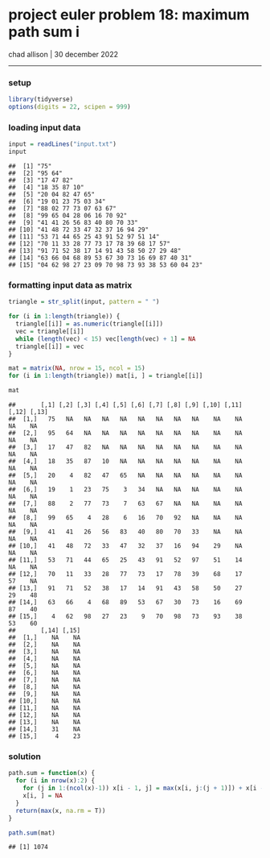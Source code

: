 project euler problem 18: maximum path sum i
================
chad allison \| 30 december 2022

------------------------------------------------------------------------

### setup

``` r
library(tidyverse)
options(digits = 22, scipen = 999)
```

### loading input data

``` r
input = readLines("input.txt")
input
```

    ##  [1] "75"                                          
    ##  [2] "95 64"                                       
    ##  [3] "17 47 82"                                    
    ##  [4] "18 35 87 10"                                 
    ##  [5] "20 04 82 47 65"                              
    ##  [6] "19 01 23 75 03 34"                           
    ##  [7] "88 02 77 73 07 63 67"                        
    ##  [8] "99 65 04 28 06 16 70 92"                     
    ##  [9] "41 41 26 56 83 40 80 70 33"                  
    ## [10] "41 48 72 33 47 32 37 16 94 29"               
    ## [11] "53 71 44 65 25 43 91 52 97 51 14"            
    ## [12] "70 11 33 28 77 73 17 78 39 68 17 57"         
    ## [13] "91 71 52 38 17 14 91 43 58 50 27 29 48"      
    ## [14] "63 66 04 68 89 53 67 30 73 16 69 87 40 31"   
    ## [15] "04 62 98 27 23 09 70 98 73 93 38 53 60 04 23"

### formatting input data as matrix

``` r
triangle = str_split(input, pattern = " ")

for (i in 1:length(triangle)) {
  triangle[[i]] = as.numeric(triangle[[i]])
  vec = triangle[[i]]
  while (length(vec) < 15) vec[length(vec) + 1] = NA
  triangle[[i]] = vec
}

mat = matrix(NA, nrow = 15, ncol = 15)
for (i in 1:length(triangle)) mat[i, ] = triangle[[i]]

mat
```

    ##       [,1] [,2] [,3] [,4] [,5] [,6] [,7] [,8] [,9] [,10] [,11] [,12] [,13]
    ##  [1,]   75   NA   NA   NA   NA   NA   NA   NA   NA    NA    NA    NA    NA
    ##  [2,]   95   64   NA   NA   NA   NA   NA   NA   NA    NA    NA    NA    NA
    ##  [3,]   17   47   82   NA   NA   NA   NA   NA   NA    NA    NA    NA    NA
    ##  [4,]   18   35   87   10   NA   NA   NA   NA   NA    NA    NA    NA    NA
    ##  [5,]   20    4   82   47   65   NA   NA   NA   NA    NA    NA    NA    NA
    ##  [6,]   19    1   23   75    3   34   NA   NA   NA    NA    NA    NA    NA
    ##  [7,]   88    2   77   73    7   63   67   NA   NA    NA    NA    NA    NA
    ##  [8,]   99   65    4   28    6   16   70   92   NA    NA    NA    NA    NA
    ##  [9,]   41   41   26   56   83   40   80   70   33    NA    NA    NA    NA
    ## [10,]   41   48   72   33   47   32   37   16   94    29    NA    NA    NA
    ## [11,]   53   71   44   65   25   43   91   52   97    51    14    NA    NA
    ## [12,]   70   11   33   28   77   73   17   78   39    68    17    57    NA
    ## [13,]   91   71   52   38   17   14   91   43   58    50    27    29    48
    ## [14,]   63   66    4   68   89   53   67   30   73    16    69    87    40
    ## [15,]    4   62   98   27   23    9   70   98   73    93    38    53    60
    ##       [,14] [,15]
    ##  [1,]    NA    NA
    ##  [2,]    NA    NA
    ##  [3,]    NA    NA
    ##  [4,]    NA    NA
    ##  [5,]    NA    NA
    ##  [6,]    NA    NA
    ##  [7,]    NA    NA
    ##  [8,]    NA    NA
    ##  [9,]    NA    NA
    ## [10,]    NA    NA
    ## [11,]    NA    NA
    ## [12,]    NA    NA
    ## [13,]    NA    NA
    ## [14,]    31    NA
    ## [15,]     4    23

### solution

``` r
path.sum = function(x) {
  for (i in nrow(x):2) {
    for (j in 1:(ncol(x)-1)) x[i - 1, j] = max(x[i, j:(j + 1)]) + x[i - 1, j]
    x[i, ] = NA
  }
  return(max(x, na.rm = T))
}

path.sum(mat)
```

    ## [1] 1074
